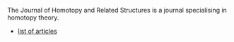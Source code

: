 The Journal of Homotopy and Related Structures is a journal specialising in homotopy theory. 



* [list of articles](http://tcms.org.ge/Journals/JHRS/public.htm)